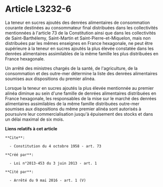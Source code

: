 # Article L3232-6

La teneur en sucres ajoutés des denrées alimentaires de consommation courante destinées au consommateur final distribuées
dans les collectivités mentionnées à l'article 73 de la Constitution ainsi que dans les collectivités de Saint-Barthélemy,
Saint-Martin et Saint-Pierre-et-Miquelon, mais non distribuées par les mêmes enseignes en France hexagonale, ne peut être
supérieure à la teneur en sucres ajoutés la plus élevée constatée dans les denrées alimentaires assimilables de la même
famille les plus distribuées en France hexagonale. 

Un arrêté des ministres chargés de la santé, de l'agriculture, de la consommation et des outre-mer détermine la liste des
denrées alimentaires soumises aux dispositions du premier alinéa. 

Lorsque la teneur en sucres ajoutés la plus élevée mentionnée au premier alinéa diminue au sein d'une famille de denrées
alimentaires distribuées en France hexagonale, les responsables de la mise sur le marché des denrées alimentaires
assimilables de la même famille distribuées outre-mer soumises aux dispositions du même premier alinéa sont autorisés à
poursuivre leur commercialisation jusqu'à épuisement des stocks et dans un délai maximal de six mois.

**Liens relatifs à cet article**

	**Cite**:

	  - Constitution du 4 octobre 1958 - art. 73

	**Créé par**:

	  - Loi n°2013-453 du 3 juin 2013 - art. 1

	**Cité par**:

	  - Arrêté du 9 mai 2016 - art. 1 (V)
